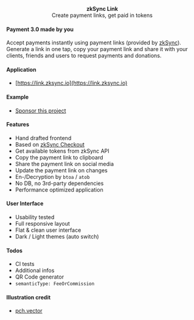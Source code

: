 <p align="center">
    <b>zkSync Link</b>
    <br>
    Create payment links, get paid in tokens
</p>

#### Payment 3.0 made by you
Accept payments instantly using payment links (provided by [zkSync](https://zksync.io)). Generate a link in one tap, copy your payment link and share it with your clients, friends and users to request payments and donations. 

#### Application
* [https://link.zksync.io](https://link.zksync.io)

#### Example
* [Sponsor this project](https://pay.now.sh/?MHgwNTM1NzY2RTc1RUUwNjAzZjQwZTg1MjBFZUFGQmNFOTQ0QTU3RjcyfHw)

#### Features
* Hand drafted frontend
* Based on [zkSync Checkout](https://www.notion.so/zkSync-Checkout-docs-2bffd6f169e746d0b51873e4127992a6)
* Get available tokens from zkSync API
* Copy the payment link to clipboard
* Share the payment link on social media
* Update the payment link on changes
* En-/Decryption by `btoa` / `atob`
* No DB, no 3rd-party dependencies
* Performance optimized application

#### User Interface
* Usability tested
* Full responsive layout
* Flat & clean user interface
* Dark / Light themes (auto switch)

#### Todos
* CI tests
* Additional infos
* QR Code generator
* `semanticType: FeeOrCommission`

#### Illustration credit
* [pch.vector](https://www.freepik.com)
